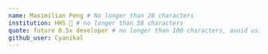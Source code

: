 ```yaml
---
name: Maximilian Peng # No longer than 28 characters
institution: HHS 🚩 # no longer than 58 characters
quote: future 0.5x developer # no longer than 100 characters, avoid using quotes(") to guarantee the format remains the same.
github_user: Cyanikal
---
```

